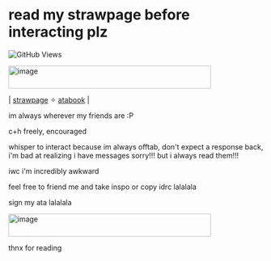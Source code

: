 # read my strawpage before interacting plz

![GitHub Views](https://komarev.com/ghpvc/?username=lukcyfawn&color=ac160b)


<img width="400" height="45" alt="image" src="https://github.com/user-attachments/assets/b3334f88-82d9-4322-947d-1ba547db7510" />

| [strawpage](https://lukcyfawn.straw.page/) ✧ [atabook](https://lukcyfawn.atabook.org/) |



im always wherever my friends are :P

c+h freely, encouraged

whisper to interact because im always offtab, don't expect a response back, i'm bad at realizing i have messages sorry!!! but i always read them!!!

iwc i'm incredibly awkward

feel free to friend me and take inspo or copy idrc lalalala

sign my ata lalalala

<img width="400" height="45" alt="image" src="https://github.com/user-attachments/assets/2dd8f7e0-a8d6-433a-b04c-b20ea5ef6944" />

thnx for reading
